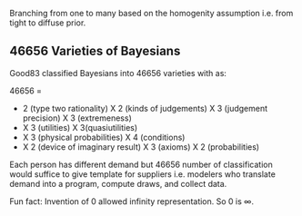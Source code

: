 Branching from one to many based on the homogenity assumption i.e. from tight to diffuse prior. 

## 46656 Varieties of Bayesians 
Good83 classified Bayesians into 46656 varieties with as: 

46656 = 
- 2 (type two rationality) X 2 (kinds of judgements) X 3 (judgement precision) X 3 (extremeness) 
- X 3 (utilities) X 3(quasiutilities)
- X 3 (physical probabilities) X 4 (conditions)
- X 2 (device of imaginary result) X 3 (axioms) X 2 (probabilities) 
 
 Each person has different demand but 46656 number of classification would suffice to give template for suppliers i.e. modelers who translate demand into a program, compute draws, and collect data.
 
Fun fact: Invention of 0 allowed infinity representation. So 0 is $\infty$.